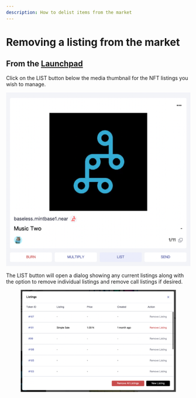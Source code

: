 ```yaml
---
description: How to delist items from the market
---
```


# Removing a listing from the market

## From the [Launchpad](../../creating/minting/)

Click on the LIST button below the media thumbnail for the NFT listings you wish to manage. &#x20;

![](<../../.gitbook/assets/image (6).png>)

The LIST button will open a dialog showing any current listings along with the option to remove individual listings and remove call listings if desired.

<figure><img src="../../.gitbook/assets/image (3).png" alt=""><figcaption></figcaption></figure>

